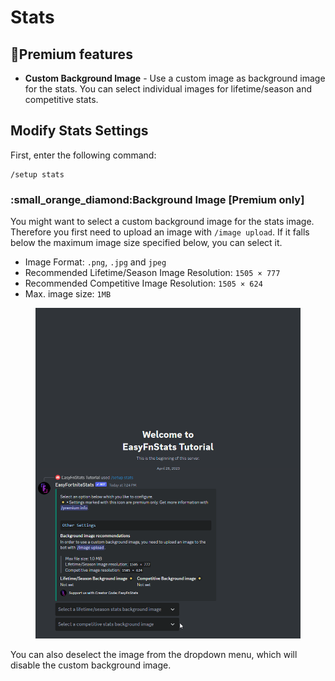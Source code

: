 # Stats

## 🔸Premium features

* **Custom Background Image** - Use a custom image as background image for the stats. You can select individual images for lifetime/season and competitive stats.

## Modify Stats Settings

First, enter the following command:

```
/setup stats
```

### :small\_orange\_diamond:Background Image \[Premium only]

You might want to select a custom background image for the stats image. Therefore you first need to upload an image with `/image upload`. If it falls below the maximum image size specified below, you can select it.&#x20;

* Image Format: `.png`, `.jpg` and `jpeg`
* Recommended Lifetime/Season Image Resolution: `1505 × 777`
* Recommended Competitive Image Resolution: `1505 × 624`
* Max. image size: `1MB`

<figure><img src="../.gitbook/assets/DiscordPTB_iCWF2ponQ7.gif" alt=""><figcaption></figcaption></figure>

You can also deselect the image from the dropdown menu, which will disable the custom background image.
